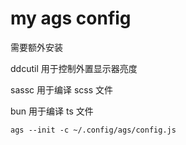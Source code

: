 # my ags config

需要额外安装

ddcutil 用于控制外置显示器亮度

sassc 用于编译 scss 文件

bun 用于编译 ts 文件

`ags --init -c ~/.config/ags/config.js`
